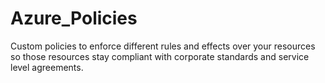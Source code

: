 # Azure_Policies
Custom policies to enforce different rules and effects over your resources so those resources stay compliant with corporate standards and service level agreements.

